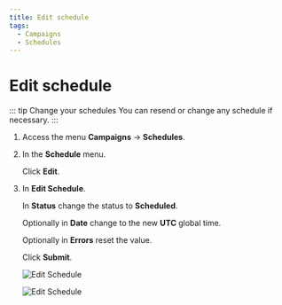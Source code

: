 ```yaml
---
title: Edit schedule
tags:
  - Campaigns
  - Schedules
---
```


# Edit schedule

::: tip Change your schedules
You can resend or change any schedule if necessary.
:::

1. Access the menu **Campaigns** -> **Schedules**.

2. In the **Schedule** menu.

   Click **Edit**.

3. In **Edit Schedule**.

   In **Status** change the status to **Scheduled**.

   Optionally in **Date** change to the new **UTC** global time.

   Optionally in **Errors** reset the value.

   Click **Submit**.

   ![Edit Schedule](https://cdn.phishx.io/phishx-docs/images/phishx_campaigns_campaigns_schedule_edit_01.webp)

   ![Edit Schedule](https://cdn.phishx.io/phishx-docs/images/phishx_campaigns_campaigns_schedule_edit_02.webp)

